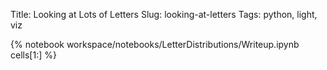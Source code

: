 Title: Looking at Lots of Letters
Slug: looking-at-letters
Tags: python, light, viz

{% notebook workspace/notebooks/LetterDistributions/Writeup.ipynb cells[1:] %}
